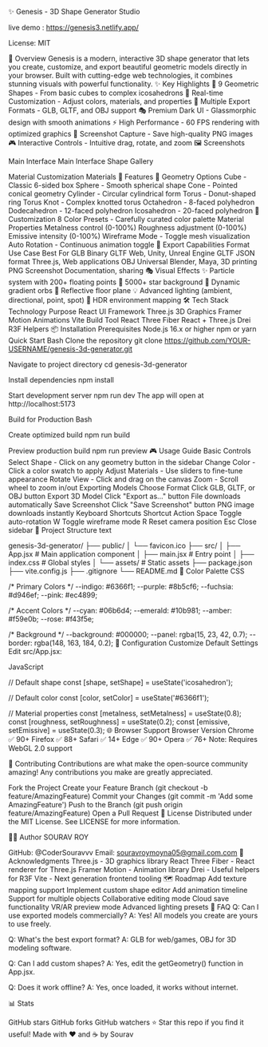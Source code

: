 ✨ Genesis - 3D Shape Generator Studio

live demo : https://genesis3.netlify.app/

License: MIT 


🌟 Overview Genesis is a modern, interactive 3D shape generator that lets you create, customize, and export beautiful geometric models directly in your browser. Built with cutting-edge web technologies, it combines stunning visuals with powerful functionality.
✨ Key Highlights 🎨 9 Geometric Shapes - From basic cubes to complex icosahedrons 🌈 Real-time Customization - Adjust colors, materials, and properties 💾 Multiple Export Formats - GLB, GLTF, and OBJ support 🎭 Premium Dark UI - Glassmorphic design with smooth animations ⚡ High Performance - 60 FPS rendering with optimized graphics 📸 Screenshot Capture - Save high-quality PNG images 🎮 Interactive Controls - Intuitive drag, rotate, and zoom 🖼️ Screenshots

Main Interface Main Interface
Shape Gallery

  

Material Customization Materials
🚀 Features 🎯 Geometry Options Cube - Classic 6-sided box Sphere - Smooth spherical shape Cone - Pointed conical geometry Cylinder - Circular cylindrical form Torus - Donut-shaped ring Torus Knot - Complex knotted torus Octahedron - 8-faced polyhedron Dodecahedron - 12-faced polyhedron Icosahedron - 20-faced polyhedron 🎨 Customization 8 Color Presets - Carefully curated color palette Material Properties Metalness control (0-100%) Roughness adjustment (0-100%) Emissive intensity (0-100%) Wireframe Mode - Toggle mesh visualization Auto Rotation - Continuous animation toggle 💾 Export Capabilities Format Use Case Best For GLB Binary GLTF Web, Unity, Unreal Engine GLTF JSON format Three.js, Web applications OBJ Universal Blender, Maya, 3D printing PNG Screenshot Documentation, sharing 🎭 Visual Effects ✨ Particle system with 200+ floating points 🌟 5000+ star background 💫 Dynamic gradient orbs 🌊 Reflective floor plane 💡 Advanced lighting (ambient, directional, point, spot) 🔮 HDR environment mapping 🛠️ Tech Stack
Technology Purpose React UI Framework Three.js 3D Graphics Framer Motion Animations Vite Build Tool React Three Fiber React + Three.js Drei R3F Helpers
📦 Installation Prerequisites Node.js 16.x or higher npm or yarn Quick Start Bash
Clone the repository
git clone https://github.com/YOUR-USERNAME/genesis-3d-generator.git

Navigate to project directory
cd genesis-3d-generator

Install dependencies
npm install

Start development server
npm run dev The app will open at http://localhost:5173

Build for Production Bash

Create optimized build
npm run build

Preview production build
npm run preview 🎮 Usage Guide Basic Controls Select Shape - Click on any geometry button in the sidebar Change Color - Click a color swatch to apply Adjust Materials - Use sliders to fine-tune appearance Rotate View - Click and drag on the canvas Zoom - Scroll wheel to zoom in/out Exporting Models Choose Format Click GLB, GLTF, or OBJ button Export 3D Model Click "Export as..." button File downloads automatically Save Screenshot Click "Save Screenshot" button PNG image downloads instantly Keyboard Shortcuts Shortcut Action Space Toggle auto-rotation W Toggle wireframe mode R Reset camera position Esc Close sidebar 📁 Project Structure text

genesis-3d-generator/ ├── public/ │ └── favicon.ico ├── src/ │ ├── App.jsx # Main application component │ ├── main.jsx # Entry point │ ├── index.css # Global styles │ └── assets/ # Static assets ├── package.json ├── vite.config.js ├── .gitignore └── README.md 🎨 Color Palette CSS

/* Primary Colors */ --indigo: #6366f1; --purple: #8b5cf6; --fuchsia: #d946ef; --pink: #ec4899;

/* Accent Colors */ --cyan: #06b6d4; --emerald: #10b981; --amber: #f59e0b; --rose: #f43f5e;

/* Background */ --background: #000000; --panel: rgba(15, 23, 42, 0.7); --border: rgba(148, 163, 184, 0.2); 🔧 Configuration Customize Default Settings Edit src/App.jsx:

JavaScript

// Default shape const [shape, setShape] = useState('icosahedron');

// Default color const [color, setColor] = useState('#6366f1');

// Material properties const [metalness, setMetalness] = useState(0.8); const [roughness, setRoughness] = useState(0.2); const [emissive, setEmissive] = useState(0.3); 🌐 Browser Support Browser Version Chrome ✅ 90+ Firefox ✅ 88+ Safari ✅ 14+ Edge ✅ 90+ Opera ✅ 76+ Note: Requires WebGL 2.0 support

🤝 Contributing Contributions are what make the open-source community amazing! Any contributions you make are greatly appreciated.

Fork the Project Create your Feature Branch (git checkout -b feature/AmazingFeature) Commit your Changes (git commit -m 'Add some AmazingFeature') Push to the Branch (git push origin feature/AmazingFeature) Open a Pull Request 📝 License Distributed under the MIT License. See LICENSE for more information.

👨‍💻 Author SOURAV ROY

GitHub: @CoderSouravvv Email: souravroymoyna05@gmail.com.com 🙏 Acknowledgments Three.js - 3D graphics library React Three Fiber - React renderer for Three.js Framer Motion - Animation library Drei - Useful helpers for R3F Vite - Next generation frontend tooling 🗺️ Roadmap Add texture mapping support Implement custom shape editor Add animation timeline Support for multiple objects Collaborative editing mode Cloud save functionality VR/AR preview mode Advanced lighting presets 💬 FAQ Q: Can I use exported models commercially? A: Yes! All models you create are yours to use freely.

Q: What's the best export format? A: GLB for web/games, OBJ for 3D modeling software.

Q: Can I add custom shapes? A: Yes, edit the getGeometry() function in App.jsx.

Q: Does it work offline? A: Yes, once loaded, it works without internet.

📊 Stats

GitHub stars GitHub forks GitHub watchers
⭐ Star this repo if you find it useful! Made with ❤️ and ☕ by Sourav
